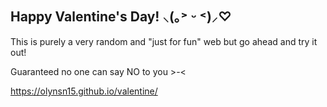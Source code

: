 ## Happy Valentine's Day! ⸜(｡˃ ᵕ ˂)⸝♡

This is purely a very random and "just for fun" web but go ahead and try it out!

Guaranteed no one can say NO to you >-<

https://olynsn15.github.io/valentine/
